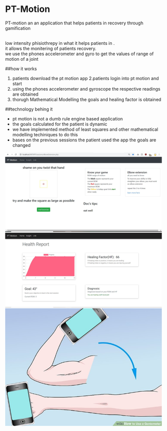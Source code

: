 # PT-Motion
PT-motion an an application that helps patients in recovery through gamification<br><br>

low intensity phisiothrepy in what it helps patients in .<br>
it allows the monitering of patients recovery.<br>
we use the phones accelerometer and gyro to get the values of range of motion of a joint<br> 

##how it works
1. patients download the pt motion app
2.patients login into pt motion and start 
3. using the phones accelerometer and gyroscope the respective readings are obtained
4. thorugh Mathematical Modelling the goals and healing factor is obtained

##technology behing it
- pt motion is not a dumb rule engine based application
- the goals calculated for the patient is dynamic
- we have implemented method of least squares and other mathematical modelling techiniques to do this
- bases on the previous sessions the patient used the app the goals are changed

![Image of device](images/1.jpg)
![Image of device](images/Capture.jpg)
![Image of device](images/elbowextensor1.jpg)



